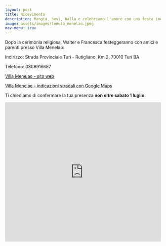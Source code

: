```yaml
---
layout: post
title: Ricevimento
description: Mangia, bevi, balla e celebriamo l'amore con una festa indimenticabile
image: assets/images/tenuta_menelao.jpeg
nav-menu: true
---
```



Dopo la cerimonia religiosa, Walter e Francesca festeggeranno con amici e parenti presso Villa Menelao:

Indirizzo: Strada Provinciale Turi - Rutigliano, Km 2, 70010 Turi BA

Telefono: 0808916687


[Villa Menelao - sito web](http://www.villamenelao.it/)

[Villa Menelao - indicazioni stradali con Google Maps](https://goo.gl/maps/7FJZubkwgEZtKmgR6)

Ti chiediamo di confermare la tua presenza **non oltre sabato 1 luglio**.


<iframe src="https://www.google.com/maps/embed?pb=!1m18!1m12!1m3!1d48225.3096826222!2d16.939501851758493!3d40.93587318464814!2m3!1f0!2f0!3f0!3m2!1i1024!2i768!4f13.1!3m3!1m2!1s0x1347b9291298e447%3A0x18c1f971221f5e7b!2sVilla%20Menelao!5e0!3m2!1sit!2sit!4v1678652227416!5m2!1sit!2sit" width="100%" height="450" style="border:0;" allowfullscreen="" loading="lazy" referrerpolicy="no-referrer-when-downgrade"></iframe>
